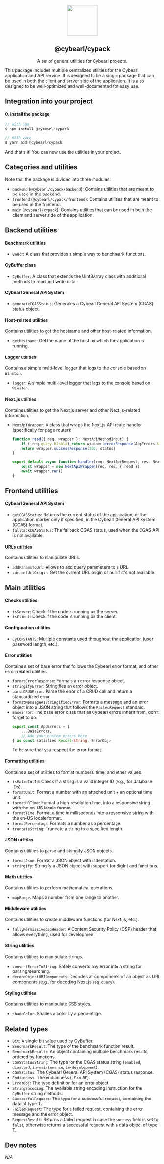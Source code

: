 <p align="center">
  <br />
  <a href="https://www.cybearl.com" target="_blank"><img width="100px" src="https://cybearl.com/_next/image?url=%2Fimages%2Flogo.webp&w=640&q=75" /></a>
  <h2 align="center">@cybearl/cypack</h2>
  <p align="center">A set of general utilities for Cybearl projects.</p>
</p>

This package includes multiple centralized utilities for the Cybearl application and API service. It is designed to be a single package that can be used in both the client and server side of the application. It is also designed to be well-optimized and well-documented for easy use.

Integration into your project
-----------------------------
#### 0. Install the package
```typescript
// With npm
$ npm install @cybearl/cypack

// With yarn
$ yarn add @cybearl/cypack
```
And that's it! You can now use the utilities in your project.

Categories and utilities
------------------------
Note that the package is divided into three modules:
- `backend` (`@cybearl/cypack/backend`): Contains utilities that are meant to be used in the backend.
- `frontend` (`@cybearl/cypack/frontend`): Contains utilities that are meant to be used in the frontend.
- `main` (`@cybearl/cypack`): Contains utilities that can be used in both the client and server side of the application.

Backend utilities
-----------------
#### Benchmark utilities
- `Bench`: A class that provides a simple way to benchmark functions.

#### CyBuffer class
- `CyBuffer`: A class that extends the Uint8Array class with additional methods to read and write data.

#### Cybearl General API System
- `generateCGASStatus`: Generates a Cybearl General API System (CGAS) status object.

#### Host-related utilities
Contains utilities to get the hostname and other host-related information.
- `getHostname`: Get the name of the host on which the application is running.

#### Logger utilities
Contains a simple multi-level logger that logs to the console based on `Winston`.
- `logger`: A simple multi-level logger that logs to the console based on `Winston`.

#### Next.js utilities
Contains utilities to get the Next.js server and other Next.js-related information.
- `NextApiWrapper`: A class that wraps the Next.js API route handler (specifically for page router):
  ```typescript
  function read({ req, wrapper }: NextApiMethodInput) {
  	  if (!req.query.blabla) return wrapper.errorResponse(AppErrors.UNAUTHORIZED)
  	  return wrapper.successResponse(200, status)
  }

  export default async function handler(req: NextApiRequest, res: NextApiResponse) {
  	  const wrapper = new NextApiWrapper(req, res, { read })
  	  await wrapper.run()
  }
  ```

Frontend utilities
------------------
#### Cybearl General API System
- `getCGASStatus`: Returns the current status of the application, or the application marker only if specified,
  in the Cybearl General API System (CGAS) format.
- `fallbackCGASStatus`: The fallback CGAS status, used when the CGAS API is not available.

#### URLs utilities
Contains utilities to manipulate URLs.
- `addParamsToUrl`: Allows to add query parameters to a URL.
- `currentUrlOrigin`: Get the current URL origin or null if it's not available.

Main utilities
--------------
#### Checks utilities
- `isServer`: Check if the code is running on the server.
- `isClient`: Check if the code is running on the client.

#### Configuration utilities
- `CyCONSTANTS`: Multiple constants used throughout the application (user password length, etc.).

#### Error utilities
Contains a set of base error that follows the Cybearl error format, and other error-related utilities.
- `formatErrorResponse`: Formats an error response object.
- `stringifyError`: Stringifies an error object.
- `parseCRUDError`: Parse the error of a CRUD call and return a standardized error.
- `formatMessageAsStringifiedError`: Formats a message and an error object into a JSON string that follows the `FailedRequest` standard.
- `BaseError`: The base error class that all Cybearl errors inherit from, don't forget to do:
  ```typescript
  export const AppErrors = {
      ...BaseErrors,
      // Add your custom errors here
  } as const satisfies Record<string, ErrorObj>
  ```
  To be sure that you respect the error format.

#### Formatting utilities
Contains a set of utilities to format numbers, time, and other values.
- `isValidIntId`: Check if a string is a valid integer ID (e.g., for database IDs).
- `formatUnit`: Format a number with an attached unit + an optional time unit.
- `formatHRTime`: Format a high-resolution time, into a responsive string with the en-US locale format.
- `formatTime`: Format a time in milliseconds into a responsive string with the en-US locale format.
- `formatPercentage`: Formats a number as a percentage.
- `truncateString`: Truncate a string to a specified length.

#### JSON utilities
Contains utilities to parse and stringify JSON objects.
- `formatJson`: Format a JSON object with indentation.
- `stringify`: Stringify a JSON object with support for BigInt and functions.

#### Math utilities
Contains utilities to perform mathematical operations.
- `mapRange`: Maps a number from one range to another.

#### Middleware utilities
Contains utilities to create middleware functions (for Next.js, etc.).
- `fullyPermissiveCspHeader`: A Content Security Policy (CSP) header that allows everything, used for development.

#### String utilities
Contains utilities to manipulate strings.
- `convertErrorToString`: Safely converts any error into a string for parsing/searching.
- `decodeObjectURIComponents`: Decodes all components of an object as URI components (e.g., for decoding Next.js `req.query`).

#### Styling utilities
Contains utilities to manipulate CSS styles.
- `shadeColor`: Shades a color by a percentage.

Related types
-------------
- `Bit`: A single bit value used by CyBuffer.
- `BenchmarkResult`: The type of the benchmark function result.
- `BenchmarkResults`: An object containing multiple benchmark results, ordered by functions.
- `CGASStatusString`: The type for the CGAS status string (`enabled`, `disabled`, `in-maintenance`, `in-development`).
- `CGASStatus`: The Cybearl General API System (CGAS) status response.
- `Endianness`: The endianness (`LE` or `BE`).
- `ErrorObj`: The type definition for an error object.
- `StringEncoding`: The available string encoding instruction for the `CyBuffer` string methods.
- `SuccessfulRequest`: The type for a successful request, containing the data of type T.
- `FailedRequest`: The type for a failed request, containing the error message and the error object.
- `RequestResult`: Returns a failed request in case the `success` field is set to `false`,
  otherwise returns a successful request with a data object of type T.

Dev notes
---------
*N/A*
